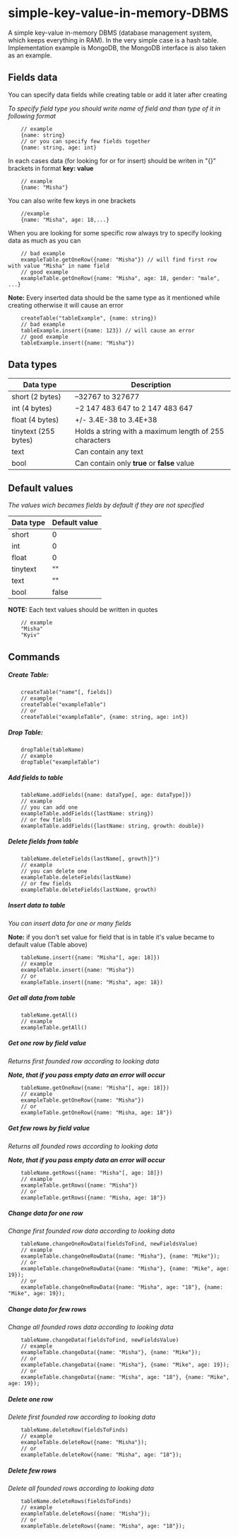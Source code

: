 # simple-key-value-in-memory-DBMS
A simple key-value in-memory DBMS (database management system, which keeps everything in RAM). In the very simple case is a hash table. Implementation example is MongoDB, the MongoDB interface is also taken as an example.

## Fields data
You can specify data fields while creating table or add it later after creating

*To specify field type you should write name of field and than type of it in following format*
```
    // example
    {name: string}
    // or you can specify few fields together
    {name: string, age: int}
```

In each cases data (for looking for or for insert) should be writen in "{}" brackets in format **key: value**

```
    // example
    {name: "Misha"}
``` 
You can also write few keys in one brackets
```
    //example
    {name: "Misha", age: 18,...}
```

When you are looking for some specific row always try to specify looking data as much as you can

```
    // bad example
    exampleTable.getOneRow({name: "Misha"}) // will find first row with value "Misha" in name field
    // good example
    exampleTable.getOneRow({name: "Misha", age: 18, gender: "male", ...}
```
**Note:** Every inserted data should be the same type as it mentioned while creating otherwise it will cause an error
```
    createTable("tableExample", {name: string})
    // bad example
    tableExample.insert({name: 123}) // will cause an error
    // good example 
    tableExample.insert({name: "Misha"})
```

## Data types

Data type | Description
--------- | -------
short (2 bytes) | –32767 to 327677
int (4 bytes) | −2 147 483 647 to 2 147 483 647
float (4 bytes) | +/- 3.4E-38 to 3.4E+38
tinytext (255 bytes)| Holds a string with a maximum length of 255 characters
text | Can contain any text
bool | Can contain only **true** or **false** value 

## Default values
*The values wich becames fields by default if they are not specified*

Data type | Default value
--------- | -------
short  | 0
int  | 0
float | 0
tinytext | ""
text | ""
bool | false 

**NOTE:**
Each text values should be written in quotes
```
    // example
    "Misha"
    "Kyiv"
```

## Commands
##### Create Table:
```
    createTable("name"[, fields])
    // example
    createTable("exampleTable")
    // or
    createTable("exampleTable", {name: string, age: int})
``` 
##### Drop Table:
```
    dropTable(tableName)
    // example
    dropTable("exampleTable")
```

##### Add fields to table 

```
    tableName.addFields({name: dataType[, age: dataType]})
    // example
    // you can add one
    exampleTable.addFields({lastName: string})
    // or few fields
    exampleTable.addFields({lastName: string, growth: double})
```

##### Delete fields from table 

```
    tableName.deleteFields(lastName[, growth]}")
    // example
    // you can delete one
    exampleTable.deleteFields(lastName)
    // or few fields
    exampleTable.deleteFields(lastName, growth)
```

##### Insert data to table 
     
 *You can insert data for one or many fields*
 
 **Note:** if you don't set value for field that is in table 
 it's value became to default value (Table above)
```
    tableName.insert({name: "Misha"[, age: 18]})
    // example
    exampleTable.insert({name: "Misha"})
    // or
    exampleTable.insert({name: "Misha", age: 18})    
```

##### Get all data from table 

```
    tableName.getAll()
    // example
    exampleTable.getAll()
```

##### Get one row by field value

*Returns first founded row according to looking data*

***Note, that if you pass empty data an error will occur***

```
    tableName.getOneRow({name: "Misha"[, age: 18]})
    // example
    exampleTable.getOneRow({name: "Misha"})
    // or
    exampleTable.getOneRow({name: "Misha, age: 18"})
```

##### Get few rows by field value

*Returns all founded rows according to looking data*

***Note, that if you pass empty data an error will occur***

```
    tableName.getRows({name: "Misha"[, age: 18]})
    // example
    exampleTable.getRows({name: "Misha"})
    // or
    exampleTable.getRows({name: "Misha, age: 18"})
```

##### Change data for one row

*Change first founded row data according to looking data*

```
    tableName.changeOneRowData(fieldsToFind, newFieldsValue)
    // example 
    exampleTable.changeOneRowData({name: "Misha"}, {name: "Mike"});
    // or
    exampleTable.changeOneRowData({name: "Misha"}, {name: "Mike", age: 19});
    // or
    exampleTable.changeOneRowData({name: "Misha", age: "18"}, {name: "Mike", age: 19});
```

##### Change data for few rows

*Change all founded rows data according to looking data*

```
    tableName.changeData(fieldsToFind, newFieldsValue)
    // example 
    exampleTable.changeData({name: "Misha"}, {name: "Mike"});
    // or
    exampleTable.changeData({name: "Misha"}, {name: "Mike", age: 19});
    // or
    exampleTable.changeData({name: "Misha", age: "18"}, {name: "Mike", age: 19});
```

##### Delete one row

*Delete first founded row according to looking data*
```
    tableName.deleteRow(fieldsToFinds)
    // example 
    exampleTable.deleteRow({name: "Misha"});
    // or
    exampleTable.deleteRow({name: "Misha", age: "18"});
```

##### Delete few rows

*Delete all founded rows according to looking data*
```
    tableName.deleteRows(fieldsToFinds)
    // example 
    exampleTable.deleteRows({name: "Misha"});
    // or
    exampleTable.deleteRows({name: "Misha", age: "18"});
```

